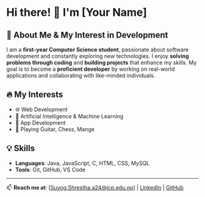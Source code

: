 # Hi there! 👋 I'm [Your Name]  

## 🤖 About Me & My Interest in Development  
I am a **first-year Computer Science student**, passionate about software development and constantly exploring new technologies. I enjoy **solving problems through coding** and **building projects** that enhance my skills. My goal is to become a **proficient developer** by working on real-world applications and collaborating with like-minded individuals.  

## 🔥 My Interests  
- 🌐 Web Development  
- 🤖 Artificial Intelligence & Machine Learning  
- 📱 App Development  
- 🎸 Playing Guitar, Chess, Mange 

## 💡 Skills  
- **Languages**: Java, JavaScript, C, HTML, CSS, MySQL    
- **Tools**: Git, GitHub, VS Code  

 

---

📫 **Reach me at**: [Suyog.Shrestha.a24@icp.edu.np] | [LinkedIn](https://www.linkedin.com/in/suyog-shrestha-b44291334/) | [GitHub](https://github.com/Suyogshrestha-7)  
